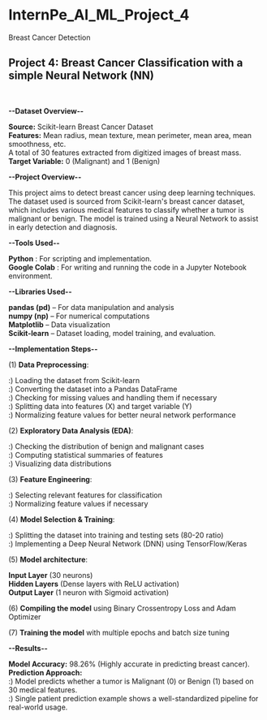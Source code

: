 # InternPe_AI_ML_Project_4
Breast Cancer Detection


## Project 4: Breast Cancer Classification with a simple Neural Network (NN)
<br>

**--Dataset Overview--**
<br>

**Source:** Scikit-learn Breast Cancer Dataset
<br>
**Features:** Mean radius, mean texture, mean perimeter, mean area, mean smoothness, etc.
<br>
A total of 30 features extracted from digitized images of breast mass.
<br>
**Target Variable:** 0 (Malignant) and 1 (Benign)
<br>


**--Project Overview--** 
<br>

This project aims to detect breast cancer using deep learning techniques. The dataset used is sourced from Scikit-learn's breast cancer dataset, which includes various medical features to classify whether a tumor is malignant or benign. The model is trained using a Neural Network to assist in early detection and diagnosis.
<br>


**--Tools Used--** 
<br>

**Python** : For scripting and implementation.
<br>
**Google Colab** : For writing and running the code in a Jupyter Notebook environment.
<br>

**--Libraries Used--**
<br>

**pandas (pd)** – For data manipulation and analysis
<br>
**numpy (np)** – For numerical computations
<br>
**Matplotlib** – Data visualization
<br>
**Scikit-learn** – Dataset loading, model training, and evaluation.
<br>


**--Implementation Steps--** 
<br>

(1) **Data Preprocessing**:
<br>

:) Loading the dataset from Scikit-learn
<br>
:) Converting the dataset into a Pandas DataFrame
<br>
:) Checking for missing values and handling them if necessary
<br>
:) Splitting data into features (X) and target variable (Y)
<br>
:) Normalizing feature values for better neural network performance
<br>

(2) **Exploratory Data Analysis (EDA)**:
<br>

:) Checking the distribution of benign and malignant cases
<br>
:) Computing statistical summaries of features
<br>
:) Visualizing data distributions
<br>

(3) **Feature Engineering**:
<br>

:) Selecting relevant features for classification
<br>
:) Normalizing feature values if necessary
<br>

(4) **Model Selection & Training**:
<br>

:) Splitting the dataset into training and testing sets (80-20 ratio)
<br>
:) Implementing a Deep Neural Network (DNN) using TensorFlow/Keras
<br>

(5) **Model architecture**:
<br>

**Input Layer** (30 neurons)
<br>
**Hidden Layers** (Dense layers with ReLU activation)
<br>
**Output Layer** (1 neuron with Sigmoid activation)
<br>

(6) **Compiling the model** using Binary Crossentropy Loss and Adam Optimizer
<br> 

(7) **Training the model** with multiple epochs and batch size tuning
<br> 
 
**--Results--**
<br>

**Model Accuracy:** 98.26% (Highly accurate in predicting breast cancer).
<br>
**Prediction Approach:**
<br>
:) Model predicts whether a tumor is Malignant (0) or Benign (1) based on 30 medical features.
<br>
:) Single patient prediction example shows a well-standardized pipeline for real-world usage.
<br>
